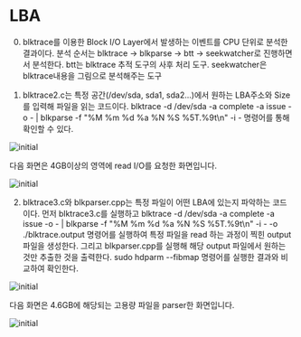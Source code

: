 # LBA
0. blktrace를 이용한 Block I/O Layer에서 발생하는 이벤트를 CPU 단위로 분석한 결과이다. 분석 순서는 blktrace -> blkparse -> btt -> seekwatcher로
   진행하면서 분석한다. btt는 blktrace 추적 도구의 사후 처리 도구. seekwatcher은 blktrace내용을 그림으로 분석해주는 도구

1. blktrace2.c는 특정 공간(/dev/sda, sda1, sda2...)에서 원하는 LBA주소와 Size를 입력해 파일을 읽는 코드이다. blktrace -d /dev/sda -a complete
   -a issue -o - | blkparse -f "%M %m %d %a %N %S %5T.%9t\n" -i - 명령어를 통해 확인할 수 있다.
   
![initial](https://user-images.githubusercontent.com/43363576/75087592-9eb69a80-5585-11ea-882c-b537d9539c08.png)

   다음 화면은 4GB이상의 영역에 read I/O를 요청한 화면입니다.

![initial](https://user-images.githubusercontent.com/43363576/75654787-d3240800-5ca3-11ea-9b82-c12ab9267210.png)

2. blktrace3.c와 blkparser.cpp는 특정 파일이 어떤 LBA에 있는지 파악하는 코드이다. 먼저 blktrace3.c를 실행하고 blktrace -d /dev/sda -a complete
   -a issue -o - | blkparse -f "%M %m %d %a %N %S %5T.%9t\n" -i - -o ./blktrace.output 명령어를 실행하여 특정 파일을 read 하는 과정이 찍힌
   output 파일을 생성한다. 그리고 blkparser.cpp를 실행해 해당 output 파일에서 원하는 것만 추출한 것을 출력한다.
   sudo hdparm --fibmap 명령어를 실행한 결과와 비교하여 확인한다.
 
![initial](https://user-images.githubusercontent.com/43363576/75087525-ceb16e00-5584-11ea-8e4f-97022db7dea9.png)

   다음 화면은 4.6GB에 해당되는 고용량 파일을 parser한 화면입니다.
   
![initial](https://user-images.githubusercontent.com/43363576/75652168-bab0ef00-5c9d-11ea-92fb-6328ef08f159.png)
